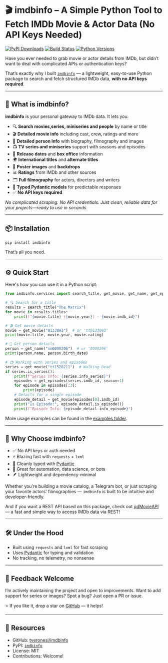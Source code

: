 # 🎬 imdbinfo – A Simple Python Tool to Fetch IMDb Movie & Actor Data (No API Keys Needed)

[![PyPI Downloads](https://static.pepy.tech/badge/imdbinfo)](https://pepy.tech/projects/imdbinfo) 
[![Build Status](https://github.com/tveronesi/imdbinfo/actions/workflows/pypi-publish.yml/badge.svg)](https://github.com/tveronesi/imdbinfo/actions/workflows/pypi-publish.yml)
[![Python Versions](https://img.shields.io/pypi/pyversions/imdbinfo?style=flat-square)](https://pypi.org/project/imdbinfo/)

Have you ever needed to grab movie or actor details from IMDb, but didn’t want to deal with complicated APIs or authentication keys?

That’s exactly why I built [`imdbinfo`](https://github.com/tveronesi/imdbinfo) — a lightweight, easy-to-use Python package to search and fetch structured IMDb data, **with no API keys required**.



---

## 🚀 What is imdbinfo?

**imdbinfo** is your personal gateway to IMDb data. It lets you:

- 🔍 **Search movies,series, miniseries and people** by name or title
- 🎬 **Detailed movie info** including cast, crew, ratings and more
- 👥 **Detailed person info** with biography, filmography and images
- 📺 **TV series and miniseries** support with seasons and episodes
- 📅 **Release dates** and **box office** information
- 🌍 **International titles** and **alternate titles**
- 📸 **Poster images** and **backdrops**
- 📊 **Ratings** from IMDb and other sources
- 🗂️ **Full filmography** for actors, directors and writers
- 📝 **Typed Pydantic models** for predictable responses
- ✅ **No API keys required**

_No complicated scraping. No API credentials. Just clean, reliable data for your projects—ready to use in seconds._

---

## 📦 Installation

```bash
pip install imdbinfo
```

That’s all you need.

---

## ⚙️ Quick Start

Here's how you can use it in a Python script:

```python
from imdbinfo.services import search_title, get_movie, get_name, get_episodes

# 🔍 Search for a title
results = search_title("The Matrix")
for movie in results.titles:
    print(f"{movie.title} ({movie.year}) - {movie.imdb_id}")

# 🎬 Get movie details
movie = get_movie("0133093")  # or 'tt0133093'
print(movie.title, movie.year, movie.rating)

# 👤 Get person details
person = get_name("nm0000206")  # or '0000206'
print(person.name, person.birth_date)

# 📺 Working with series and episodes
series = get_movie("tt1520211")  # Walking Dead
if series.is_series():
    print(f"Series Info: {series.info_series}")
    episodes = get_episodes(series.imdb_id, season=1)
    for episode in episodes[:3]:
        print(episode)
    # Details for a single episode
    episode_detail = get_movie(episodes[0].imdb_id)
    print("Is Episode:", episode_detail.is_episode())
    print(f"Episode Info: {episode_detail.info_episode}")
```

More usage examples can be found in the [examples folder](https://github.com/tveronesi/imdbinfo/tree/main/examples).

---

## 🤔 Why Choose imdbinfo?

- ✅ No API keys or auth needed  
- ⚡ Blazing fast with `requests` + `lxml`  
- 🎯 Cleanly typed with [Pydantic](https://docs.pydantic.dev)  
- 🧪 Great for automation, data science, or bots  
- 🪶 Lightweight and dependency-minimal  

Whether you're building a movie catalog, a Telegram bot, or just scraping your favorite actors' filmographies — `imdbinfo` is built to be intuitive and developer-friendly.

And if you want a REST API based on this package, check out [qdMovieAPI](https://github.com/tveronesi/qdMovieAPI) — a fast and simple way to access IMDb data via REST!

---

## 🛠 Under the Hood

- Built using `requests` and `lxml` for fast scraping  
- Uses [Pydantic](https://docs.pydantic.dev) for typing and validation  
- No tracking, no telemetry, no nonsense  

---

## 💬 Feedback Welcome

I’m actively maintaining the project and open to improvements. Want to add support for series or images? Spot a bug? Just open a PR or issue.

⭐ If you like it, drop a star on [GitHub](https://github.com/tveronesi/imdbinfo) — it helps!

---

## 🔗 Resources

- GitHub: [tveronesi/imdbinfo](https://github.com/tveronesi/imdbinfo)  
- PyPI: [`imdbinfo`](https://pypi.org/project/imdbinfo/)  
- License: MIT  
- Contributions: Welcome!
